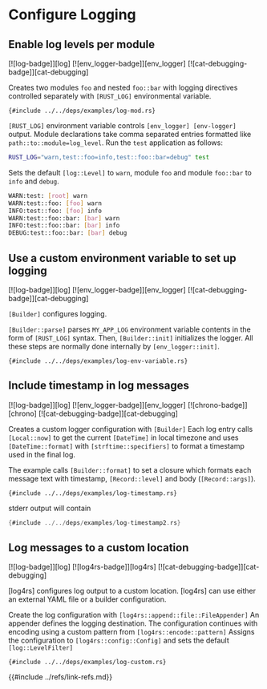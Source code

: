 # Configure Logging

## Enable log levels per module

[![log-badge]][log] [![env_logger-badge]][env_logger] [![cat-debugging-badge]][cat-debugging]

Creates two modules `foo` and nested `foo::bar` with logging directives
controlled separately with `[RUST_LOG]` environmental variable.

```rust,editable
{#include ../../deps/examples/log-mod.rs}
```

`[RUST_LOG]` environment variable controls `[env_logger] [env-logger]` output.
Module declarations take comma separated entries formatted like
`path::to::module=log_level`. Run the `test` application as follows:

```bash
RUST_LOG="warn,test::foo=info,test::foo::bar=debug" test
```

Sets the default `[log::Level]` to `warn`, module `foo` and module `foo::bar`
to `info` and `debug`.

```bash
WARN:test: [root] warn
WARN:test::foo: [foo] warn
INFO:test::foo: [foo] info
WARN:test::foo::bar: [bar] warn
INFO:test::foo::bar: [bar] info
DEBUG:test::foo::bar: [bar] debug
```

## Use a custom environment variable to set up logging

[![log-badge]][log] [![env_logger-badge]][env_logger] [![cat-debugging-badge]][cat-debugging]

`[Builder]` configures logging.

`[Builder::parse]` parses `MY_APP_LOG`
environment variable contents in the form of `[RUST_LOG]` syntax.
Then, `[Builder::init]` initializes the logger.
All these steps are normally done internally by `[env_logger::init]`.

```rust,editable
{#include ../../deps/examples/log-env-variable.rs}
```

## Include timestamp in log messages

[![log-badge]][log] [![env_logger-badge]][env_logger] [![chrono-badge]][chrono] [![cat-debugging-badge]][cat-debugging]

Creates a custom logger configuration with `[Builder]`
Each log entry calls `[Local::now]` to get the current `[DateTime]` in local timezone and uses `[DateTime::format]` with `[strftime::specifiers]` to format a timestamp used in the final log.

The example calls `[Builder::format]` to set a closure which formats each message text with timestamp, `[Record::level]` and body (`[Record::args]`).

```rust,editable
{#include ../../deps/examples/log-timestamp.rs}
```

stderr output will contain

```rust
{#include ../../deps/examples/log-timestamp2.rs}
```

## Log messages to a custom location

[![log-badge]][log] [![log4rs-badge]][log4rs] [![cat-debugging-badge]][cat-debugging]

[log4rs] configures log output to a custom location. [log4rs] can use either an
external YAML file or a builder configuration.

Create the log configuration with `[log4rs::append::file::FileAppender]` An
appender defines the logging destination.  The configuration continues with
encoding using a custom pattern from `[log4rs::encode::pattern]`
Assigns the configuration to `[log4rs::config::Config]` and sets the default
`[log::LevelFilter]`

```rust,editable,no_run
{#include ../../deps/examples/log-custom.rs}
```

[env_logger::init]: https://docs.rs/env_logger/*/env_logger/fn.init.html
[Builder]: https://docs.rs/env_logger/*/env_logger/struct.Builder.html
[Builder::init]: https://docs.rs/env_logger/*/env_logger/struct.Builder.html#method.init
[Builder::parse]: https://docs.rs/env_logger/*/env_logger/struct.Builder.html#method.parse
[RUST_LOG]: https://docs.rs/env_logger/*/env_logger/#enabling-logging
[DateTime::format]: https://docs.rs/chrono/*/chrono/struct.DateTime.html#method.format
[DateTime]: https://docs.rs/chrono/*/chrono/datetime/struct.DateTime.html
[Local::now]: https://docs.rs/chrono/*/chrono/offset/struct.Local.html#method.now
[Builder::format]: https://docs.rs/env_logger/*/env_logger/struct.Builder.html#method.format
[Record::args]: https://docs.rs/log/*/log/struct.Record.html#method.args
[Record::level]: https://docs.rs/log/*/log/struct.Record.html#method.level
[strftime::specifiers]: https://docs.rs/chrono/*/chrono/format/strftime/index.html#specifiers
[log::Level]: https://docs.rs/log/*/log/enum.Level.html
[log4rs::append::file::FileAppender]: https://docs.rs/log4rs/*/log4rs/append/file/struct.FileAppender.html
[log4rs::config::Config]: https://docs.rs/log4rs/*/log4rs/config/struct.Config.html
[log4rs::encode::pattern]: https://docs.rs/log4rs/*/log4rs/encode/pattern/index.html
[log::LevelFilter]: https://docs.rs/log/*/log/enum.LevelFilter.html
{{#include ../refs/link-refs.md}}
